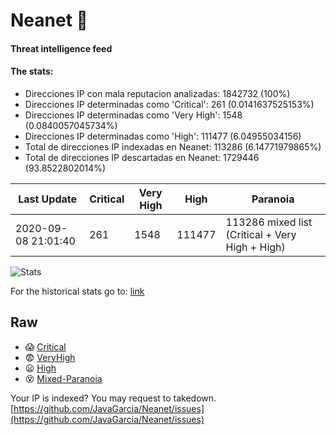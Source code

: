 # Neanet :hocho:
#### Threat intelligence feed
#### The stats:

- Direcciones IP con mala reputacion analizadas: 1842732 (100%)
- Direcciones IP determinadas como 'Critical':  261 (0.0141637525153%)
- Direcciones IP determinadas como 'Very High':  1548 (0.0840057045734%)
- Direcciones IP determinadas como 'High':  111477 (6.04955034156)
- Total de direcciones IP indexadas en Neanet:  113286 (6.14771979865%)
- Total de direcciones IP descartadas en Neanet:  1729446 (93.8522802014%)

| Last Update | Critical | Very High | High | Paranoia |
| --- | --- | --- | --- | --- |
| 2020-09-08 21:01:40 | 261 | 1548 | 111477 | 113286 mixed list (Critical + Very High + High)|

![Stats](https://docs.google.com/spreadsheets/d/e/2PACX-1vSnaNMIXVabIpDJjufMlzH7poXnshF3mgd8Is1g9ytUEzVsP5my4Trn8f-xkoLLQ38xpL3HtmUexLo6/pubchart?oid=501124687&format=image)

For the historical stats go to: [link](/stats.csv)
## Raw
- :scream: [Critical](https://raw.githubusercontent.com/JavaGarcia/Neanet/master/blacklists/neanet_critical.txt)
- :fearful: [VeryHigh](https://raw.githubusercontent.com/JavaGarcia/Neanet/master/blacklists/neanet_veryHigh.txtt)
- :frowning: [High](https://raw.githubusercontent.com/JavaGarcia/Neanet/master/blacklists/neanet_high.txt)
- :dizzy_face: [Mixed-Paranoia](https://raw.githubusercontent.com/JavaGarcia/Neanet/master/blacklists/neanet_all.txt)


Your IP is indexed? You may request to takedown. [https://github.com/JavaGarcia/Neanet/issues](https://github.com/JavaGarcia/Neanet/issues)






































































































































































































































































































































































































































































































































































































































































